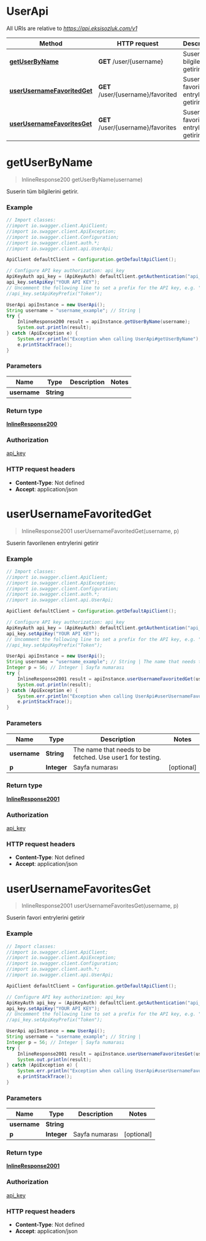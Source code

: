 # UserApi

All URIs are relative to *https://api.eksisozluk.com/v1*

Method | HTTP request | Description
------------- | ------------- | -------------
[**getUserByName**](UserApi.md#getUserByName) | **GET** /user/{username} | Suserin tüm bilgilerini getirir.
[**userUsernameFavoritedGet**](UserApi.md#userUsernameFavoritedGet) | **GET** /user/{username}/favorited | Suserin favorilenen entrylerini getirir
[**userUsernameFavoritesGet**](UserApi.md#userUsernameFavoritesGet) | **GET** /user/{username}/favorites | Suserin favori entrylerini getirir


<a name="getUserByName"></a>
# **getUserByName**
> InlineResponse200 getUserByName(username)

Suserin tüm bilgilerini getirir.



### Example
```java
// Import classes:
//import io.swagger.client.ApiClient;
//import io.swagger.client.ApiException;
//import io.swagger.client.Configuration;
//import io.swagger.client.auth.*;
//import io.swagger.client.api.UserApi;

ApiClient defaultClient = Configuration.getDefaultApiClient();

// Configure API key authorization: api_key
ApiKeyAuth api_key = (ApiKeyAuth) defaultClient.getAuthentication("api_key");
api_key.setApiKey("YOUR API KEY");
// Uncomment the following line to set a prefix for the API key, e.g. "Token" (defaults to null)
//api_key.setApiKeyPrefix("Token");

UserApi apiInstance = new UserApi();
String username = "username_example"; // String | 
try {
    InlineResponse200 result = apiInstance.getUserByName(username);
    System.out.println(result);
} catch (ApiException e) {
    System.err.println("Exception when calling UserApi#getUserByName");
    e.printStackTrace();
}
```

### Parameters

Name | Type | Description  | Notes
------------- | ------------- | ------------- | -------------
 **username** | **String**|  |

### Return type

[**InlineResponse200**](InlineResponse200.md)

### Authorization

[api_key](../README.md#api_key)

### HTTP request headers

 - **Content-Type**: Not defined
 - **Accept**: application/json

<a name="userUsernameFavoritedGet"></a>
# **userUsernameFavoritedGet**
> InlineResponse2001 userUsernameFavoritedGet(username, p)

Suserin favorilenen entrylerini getirir

### Example
```java
// Import classes:
//import io.swagger.client.ApiClient;
//import io.swagger.client.ApiException;
//import io.swagger.client.Configuration;
//import io.swagger.client.auth.*;
//import io.swagger.client.api.UserApi;

ApiClient defaultClient = Configuration.getDefaultApiClient();

// Configure API key authorization: api_key
ApiKeyAuth api_key = (ApiKeyAuth) defaultClient.getAuthentication("api_key");
api_key.setApiKey("YOUR API KEY");
// Uncomment the following line to set a prefix for the API key, e.g. "Token" (defaults to null)
//api_key.setApiKeyPrefix("Token");

UserApi apiInstance = new UserApi();
String username = "username_example"; // String | The name that needs to be fetched. Use user1 for testing. 
Integer p = 56; // Integer | Sayfa numarası
try {
    InlineResponse2001 result = apiInstance.userUsernameFavoritedGet(username, p);
    System.out.println(result);
} catch (ApiException e) {
    System.err.println("Exception when calling UserApi#userUsernameFavoritedGet");
    e.printStackTrace();
}
```

### Parameters

Name | Type | Description  | Notes
------------- | ------------- | ------------- | -------------
 **username** | **String**| The name that needs to be fetched. Use user1 for testing.  |
 **p** | **Integer**| Sayfa numarası | [optional]

### Return type

[**InlineResponse2001**](InlineResponse2001.md)

### Authorization

[api_key](../README.md#api_key)

### HTTP request headers

 - **Content-Type**: Not defined
 - **Accept**: application/json

<a name="userUsernameFavoritesGet"></a>
# **userUsernameFavoritesGet**
> InlineResponse2001 userUsernameFavoritesGet(username, p)

Suserin favori entrylerini getirir

### Example
```java
// Import classes:
//import io.swagger.client.ApiClient;
//import io.swagger.client.ApiException;
//import io.swagger.client.Configuration;
//import io.swagger.client.auth.*;
//import io.swagger.client.api.UserApi;

ApiClient defaultClient = Configuration.getDefaultApiClient();

// Configure API key authorization: api_key
ApiKeyAuth api_key = (ApiKeyAuth) defaultClient.getAuthentication("api_key");
api_key.setApiKey("YOUR API KEY");
// Uncomment the following line to set a prefix for the API key, e.g. "Token" (defaults to null)
//api_key.setApiKeyPrefix("Token");

UserApi apiInstance = new UserApi();
String username = "username_example"; // String | 
Integer p = 56; // Integer | Sayfa numarası
try {
    InlineResponse2001 result = apiInstance.userUsernameFavoritesGet(username, p);
    System.out.println(result);
} catch (ApiException e) {
    System.err.println("Exception when calling UserApi#userUsernameFavoritesGet");
    e.printStackTrace();
}
```

### Parameters

Name | Type | Description  | Notes
------------- | ------------- | ------------- | -------------
 **username** | **String**|  |
 **p** | **Integer**| Sayfa numarası | [optional]

### Return type

[**InlineResponse2001**](InlineResponse2001.md)

### Authorization

[api_key](../README.md#api_key)

### HTTP request headers

 - **Content-Type**: Not defined
 - **Accept**: application/json

